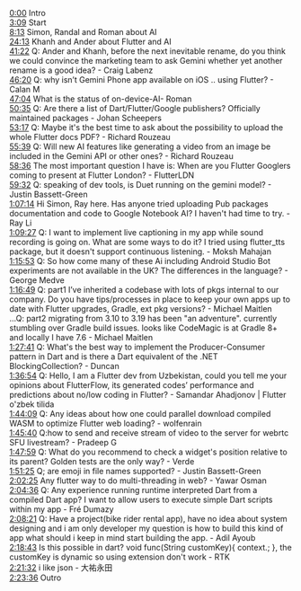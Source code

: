[0:00](https://www.youtube.com/watch?v=grBjpjeP3oE&t=0m00s) Intro  
[3:09](https://www.youtube.com/watch?v=grBjpjeP3oE&t=3m09s) Start  
[8:13](https://www.youtube.com/watch?v=grBjpjeP3oE&t=8m13s) Simon, Randal and Roman about AI  
[24:13](https://www.youtube.com/watch?v=grBjpjeP3oE&t=24m13s) Khanh and Ander about Flutter and AI  
[41:22](https://www.youtube.com/watch?v=grBjpjeP3oE&t=41m22s) Q: Ander and Khanh, before the next inevitable rename, do you think we could convince the marketing team to ask Gemini whether yet another rename is a good idea? - Craig Labenz  
[46:20](https://www.youtube.com/watch?v=grBjpjeP3oE&t=46m20s) Q: why isn’t Gemini Phone app available on iOS .. using Flutter? - Calan M  
[47:04](https://www.youtube.com/watch?v=grBjpjeP3oE&t=47m04s) What is the status of on-device-AI- Roman  
[50:35](https://www.youtube.com/watch?v=grBjpjeP3oE&t=50m35s) Q: Are there a list of Dart/Flutter/Google publishers? Officially maintained packages - Johan Scheepers  
[53:17](https://www.youtube.com/watch?v=grBjpjeP3oE&t=53m17s) Q: Maybe it's the best time to ask about the possibility to upload the whole Flutter docs PDF? - Richard Rouzeau  
[55:39](https://www.youtube.com/watch?v=grBjpjeP3oE&t=55m39s) Q: Will new AI features like generating a video from an image be included in the Gemini API or other ones? - Richard Rouzeau  
[58:36](https://www.youtube.com/watch?v=grBjpjeP3oE&t=58m36s) The most important question I have is: When are you Flutter Googlers coming to present at Flutter London? - FlutterLDN  
[59:32](https://www.youtube.com/watch?v=grBjpjeP3oE&t=59m32s) Q: speaking of dev tools, is Duet running on the gemini model? - Justin Bassett-Green  
[1:07:14](https://www.youtube.com/watch?v=grBjpjeP3oE&t=1h07m14s) Hi Simon, Ray here. Has anyone tried uploading Pub packages documentation and code to Google Notebook AI? I haven't had time to try. - Ray Li  
[1:09:27](https://www.youtube.com/watch?v=grBjpjeP3oE&t=1h09m27s) Q: I want to implement live captioning in my app while sound recording is going on. What are some ways to do it? I tried using flutter_tts package, but it doesn't support continuous listening. - Moksh Mahajan  
[1:15:53](https://www.youtube.com/watch?v=grBjpjeP3oE&t=1h15m53s) Q: So how come many of these Ai including Android Studio Bot experiments are not available in the UK? The differences in the language? - George Medve  
[1:16:49](https://www.youtube.com/watch?v=grBjpjeP3oE&t=1h16m49s)  Q: part1 I’ve inherited a codebase with lots of pkgs internal to our company. Do you have tips/processes in place to keep your own apps up to date with Flutter upgrades, Gradle, ext pkg versions? - Michael Maitlen  
...Q: part2 migrating from 3.10 to 3.19 has been "an adventure". currently stumbling over Gradle build issues. looks like CodeMagic is at Gradle 8+ and locally I have 7.6 - Michael Maitlen  
[1:27:41](https://www.youtube.com/watch?v=grBjpjeP3oE&t=1h27m41s) Q: What's the best way to implement the Producer-Consumer pattern in Dart and is there a Dart equivalent of the .NET BlockingCollection? - Duncan  
[1:36:54](https://www.youtube.com/watch?v=grBjpjeP3oE&t=1h36m54s) Q: Hello, I am a Flutter dev from Uzbekistan, could you tell me your opinions about FlutterFlow, its generated codes’ performance and predictions about no/low coding in Flutter? - Samandar Ahadjonov | Flutter o'zbek tilida  
[1:44:09](https://www.youtube.com/watch?v=grBjpjeP3oE&t=1h44m09s) Q: Any ideas about how one could parallel download compiled WASM to optimize Flutter web loading? - wolfenrain  
[1:45:40](https://www.youtube.com/watch?v=grBjpjeP3oE&t=1h45m40s) Q:how to send and receive stream of video to the server for webrtc SFU livestream? - Pradeep G  
[1:47:59](https://www.youtube.com/watch?v=grBjpjeP3oE&t=1h47m59s) Q: What do you recommend to check a widget's position relative to its parent? Golden tests are the only way? - Verde  
[1:51:25](https://www.youtube.com/watch?v=grBjpjeP3oE&t=1h51m25s) Q; are emoji in file names supported? - Justin Bassett-Green  
[2:02:25](https://www.youtube.com/watch?v=grBjpjeP3oE&t=2h02m25s) Any flutter way to do multi-threading in web? - Yawar Osman  
[2:04:36](https://www.youtube.com/watch?v=grBjpjeP3oE&t=2h04m36s) Q: Any experience running runtime interpreted Dart from a compiled Dart app? I want to allow users to execute simple Dart scripts within my app - Fré Dumazy  
[2:08:21](https://www.youtube.com/watch?v=grBjpjeP3oE&t=2h08m21s) Q: Have a project(bike rider rental app), have no idea about system designing and i am only developer my question is how to build this kind of app what should i keep in mind start building the app. - Adil Ayoub  
[2:18:43](https://www.youtube.com/watch?v=grBjpjeP3oE&t=2h18m43s) Is this possible in dart? void func(String customKey){ context.<customkey>; }, the customKey is dynamic so using extension don't work - RTK  
[2:21:32](https://www.youtube.com/watch?v=grBjpjeP3oE&t=2h21m32s) i like json - 大祐永田  
[2:23:36](https://www.youtube.com/watch?v=grBjpjeP3oE&t=2h23m36s) Outro  
